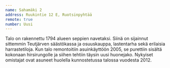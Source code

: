 ```yaml
---
name: Sahamäki 2
address: Ruukintie 12 E, Ruotsinpyhtää
remote: true
number: Uusi
---
```

Talo on rakennettu 1794 alueen seppien navetaksi. Siinä on sijainnut sittemmin Teutjärven säästökassa ja osuuskauppa, 
lastentarha sekä erilaisia harrastetiloja. Kun talo remontoitiin asuinkäyttöön 2005, se purettiin sisältä kokonaan 
hirsirungolle ja siihen tehtiin täysin uusi huonejako. Nykyiset omistajat ovat asuneet huolella kunnostetussa 
talossa vuodesta 2012.